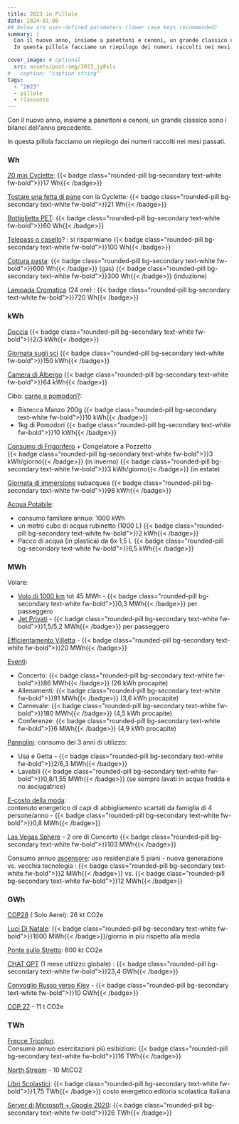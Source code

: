 ```yaml
---
title: 2023 in Pillole
date: 2024-01-08
## below are user-defined parameters (lower case keys recommended)
summary: |
  Con il nuovo anno, insieme a panettoni e cenoni, un grande classico sono i bilanci dell'anno precedente.  
  In questa pillola facciamo un riepilogo dei numeri raccolti nei mesi passati.

cover_image: # optional
  src: assets/post-img/2023_jy8slz
#   caption: "caption string"
tags:
  - "2023"
  - pillole
  - riassunto
---
```


Con il nuovo anno, insieme a panettoni e cenoni, un grande classico sono i bilanci dell'anno precedente.

In questa pillola facciamo un riepilogo dei numeri raccolti nei mesi passati.

### Wh

[20 min Cyclette](/articles/teatro-a-pedali): {{< badge class="rounded-pill bg-secondary text-white fw-bold">}}17 Wh{{< /badge>}}

[Tostare una fetta di pane](/articles/autoprodurre-l-elettricita/) con la Cyclette: {{< badge class="rounded-pill bg-secondary text-white fw-bold">}}21 Wh{{< /badge>}}

[Bottiglietta PET](/articles/il-packaging-delle-bevande-cosa-e-meglio-scegliere/): {{< badge class="rounded-pill bg-secondary text-white fw-bold">}}60 Wh{{< /badge>}}

[Telepass o casello](/articles/casello-alt-o-telepass/)? : si risparmiano {{< badge class="rounded-pill bg-secondary text-white fw-bold">}}100 Wh{{< /badge>}}

[Cottura pasta](/articles/la-pasta-alla-parisi-1/): {{< badge class="rounded-pill bg-secondary text-white fw-bold">}}600 Wh{{< /badge>}} (gas) {{< badge class="rounded-pill bg-secondary text-white fw-bold">}}300 Wh{{< /badge>}} (induzione)

[Lampada Cromatica](/articles/una-lampada-cromatica-sensoriale/) (24 ore) : {{< badge class="rounded-pill bg-secondary text-white fw-bold">}}720 Wh{{< /badge>}}


### kWh

[Doccia](/articles/vado-a-farmi-una-doccia-calda/) {{< badge class="rounded-pill bg-secondary text-white fw-bold">}}2/3 kWh{{< /badge>}}

[Giornata sugli sci](/articles/si-va-a-sciare-fa-150-kwh/) {{< badge class="rounded-pill bg-secondary text-white fw-bold">}}150 kWh{{< /badge>}}

[Camera di Albergo](/articles/hotel-quanto-e-costi/) {{< badge class="rounded-pill bg-secondary text-white fw-bold">}}64 kWh{{< /badge>}}

Cibo: [carne o pomodori?](/articles/volete-carne-o-pomodori/):
- Bistecca Manzo 200g {{< badge class="rounded-pill bg-secondary text-white fw-bold">}}10 kWh{{< /badge>}}
- 1kg di Pomodori {{< badge class="rounded-pill bg-secondary text-white fw-bold">}}10 kWh{{< /badge>}}

[Consumo di Frigorifero](/articles/i-frigoriferi-non-riposano-mai/) + Congelatore a Pozzetto  
{{< badge class="rounded-pill bg-secondary text-white fw-bold">}}3 kWh/giorno{{< /badge>}} (in inverno) {{< badge class="rounded-pill bg-secondary text-white fw-bold">}}3 kWh/giorno{{< /badge>}} (in estate)

[Giornata di immersione](/articles/si-va-a-fare-immersioni-fanno-100-kwh/) subacquea {{< badge class="rounded-pill bg-secondary text-white fw-bold">}}98 kWh{{< /badge>}}

[Acqua Potabile](/articles/acqua-potabile/): 
- consumo familiare annuo: 1000 kWh
- un metro cubo di acqua rubinetto (1000 L) {{< badge class="rounded-pill bg-secondary text-white fw-bold">}}2 kWh{{< /badge>}}
- Pacco di acqua (in plastica) da 6x 1,5 L {{< badge class="rounded-pill bg-secondary text-white fw-bold">}}6,5 kWh{{< /badge>}}

### MWh

Volare:
- [Volo di 1000 km](/articles/energia-dei-voli-aerei/) tot 45 MWh - {{< badge class="rounded-pill bg-secondary text-white fw-bold">}}0,3 MWh{{< /badge>}} per passeggero
- [Jet Privati](/articles/jet-privati-problemi-pubblici/) - {{< badge class="rounded-pill bg-secondary text-white fw-bold">}}1,5/5,2 MWh{{< /badge>}} per passeggero

[Efficientamento Villetta](/articles/efficientamento-energetico-quel-che-non-si-dice/) - {{< badge class="rounded-pill bg-secondary text-white fw-bold">}}20 MWh{{< /badge>}}

[Eventi](/articles/turismo-degli-eventi-quale-impatto-ambientale/):

- Concerto: {{< badge class="rounded-pill bg-secondary text-white fw-bold">}}86 MWh{{< /badge>}} (26 kWh procapite)
- Allenamenti: {{< badge class="rounded-pill bg-secondary text-white fw-bold">}}91 MWh{{< /badge>}} (3,6 kWh procapite)
- Carnevale: {{< badge class="rounded-pill bg-secondary text-white fw-bold">}}180 MWh{{< /badge>}} (4,5 kWh procapite)
- Conferenze: {{< badge class="rounded-pill bg-secondary text-white fw-bold">}}6 MWh{{< /badge>}} (4,9 kWh procapite)

[Pannolini](/articles/neo-genitori-pannolini-lavabili-o-usa-e-getta/): consumo dei 3 anni di utilizzo:
- Usa e Getta - {{< badge class="rounded-pill bg-secondary text-white fw-bold">}}2/6,3 MWh{{< /badge>}}
- Lavabili {{< badge class="rounded-pill bg-secondary text-white fw-bold">}}0,8/1,55 MWh{{< /badge>}} (se sempre lavati in acqua fredda e no asciugatrice)

[E-costo della moda](/articles/l-e-costo-della-moda/):  
contenuto energetico di capi di abbigliamento scartati da famiglia di 4 persone/anno - {{< badge class="rounded-pill bg-secondary text-white fw-bold">}}0,8 MWh{{< /badge>}}

[Las Vegas Sphere](/articles/la-citta-dei-neon-diventa-la-citta-dei-led/) - 2 ore di Concerto {{< badge class="rounded-pill bg-secondary text-white fw-bold">}}103 MWh{{< /badge>}}

Consumo annuo [ascensore](/articles/impatto-ambientale-dell-ascensore/): uso residenziale 5 piani - nuova generazione vs. vecchia tecnologia : {{< badge class="rounded-pill bg-secondary text-white fw-bold">}}2 MWh{{< /badge>}} vs. {{< badge class="rounded-pill bg-secondary text-white fw-bold">}}12 MWh{{< /badge>}}

### GWh

[COP28](/articles/cop-28-il-disco-e-rotto/) ( Solo Aerei): 26 kt CO2e

[Luci Di Natale](/articles/luci-di-natale/): {{< badge class="rounded-pill bg-secondary text-white fw-bold">}}1600 MWh{{< /badge>}}/giorno in più rispetto alla media

[Ponte sullo Stretto](/articles/il-ponte-sullo-stretto-un-vantaggio-ambientale-quanto/): 600 kt CO2e

[CHAT GPT](/articles/ancora-sul-consumo-energetico-di-chatgpt/) (1 mese utilizzo globale) : {{< badge class="rounded-pill bg-secondary text-white fw-bold">}}23,4 GWh{{< /badge>}}

[Convoglio Russo verso Kiev](/articles/in-viaggio-verso-kiev/) - {{< badge class="rounded-pill bg-secondary text-white fw-bold">}}10 GWh{{< /badge>}}

[COP 27](/articles/cop27/) - 11 t CO2e

### TWh

[Frecce Tricolori](/articles/l-impatto-delle-frecce-tricolori-quello-ambientale/).  
Consumo annuo esercitazioni più esibizioni: {{< badge class="rounded-pill bg-secondary text-white fw-bold">}}16 TWh{{< /badge>}}

[North Stream](/articles/north-stream-1-un-disatrino-ambientale/) - 10 MtCO2

[Libri Scolastici](/articles/libri-scolastici-e-ambiente-predicare-bene-e-razzolare/): {{< badge class="rounded-pill bg-secondary text-white fw-bold">}}1,75 TWh{{< /badge>}} costo energetico editoria scolastica Italiana

[Server di Microsoft + Google 2020](/articles/chat-gpt-e-sostenibile/): {{< badge class="rounded-pill bg-secondary text-white fw-bold">}}26 TWh{{< /badge>}}


<!--
  created 2024-01-08 13:19:46.291031 +0100 CET m=+0.105376334
-->